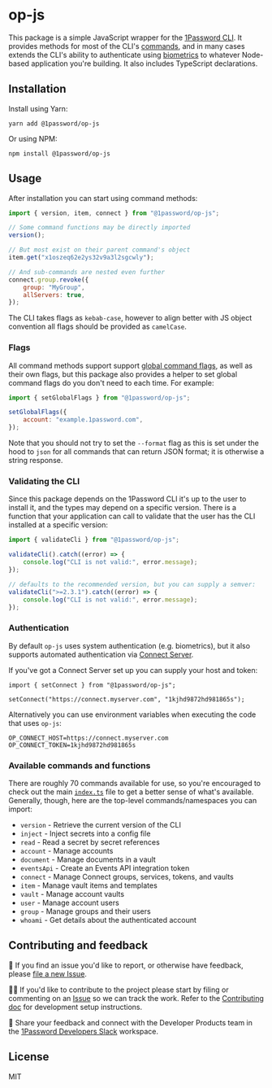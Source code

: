 # op-js

This package is a simple JavaScript wrapper for the [1Password CLI](https://developer.1password.com/docs/cli). It provides methods for most of the CLI's [commands](https://developer.1password.com/docs/cli/reference), and in many cases extends the CLI's ability to authenticate using [biometrics](https://developer.1password.com/docs/cli/about-biometric-unlock) to whatever Node-based application you're building. It also includes TypeScript declarations.

## Installation

Install using Yarn:

```shell
yarn add @1password/op-js
```

Or using NPM:

```shell
npm install @1password/op-js
```

## Usage

After installation you can start using command methods:

```js
import { version, item, connect } from "@1password/op-js";

// Some command functions may be directly imported
version();

// But most exist on their parent command's object
item.get("x1oszeq62e2ys32v9a3l2sgcwly");

// And sub-commands are nested even further
connect.group.revoke({
	group: "MyGroup",
	allServers: true,
});
```

The CLI takes flags as `kebab-case`, however to align better with JS object convention all flags should be provided as `camelCase`.

### Flags

All command methods support support [global command flags](https://developer.1password.com/docs/cli/reference#global-flags), as well as their own flags, but this package also provides a helper to set global command flags do you don't need to each time. For example:

```js
import { setGlobalFlags } from "@1password/op-js";

setGlobalFlags({
	account: "example.1password.com",
});
```

Note that you should not try to set the `--format` flag as this is set under the hood to `json` for all commands that can return JSON format; it is otherwise a string response.

### Validating the CLI

Since this package depends on the 1Password CLI it's up to the user to install it, and the types may depend on a specific version. There is a function that your application can call to validate that the user has the CLI installed at a specific version:

```js
import { validateCli } from "@1password/op-js";

validateCli().catch((error) => {
	console.log("CLI is not valid:", error.message);
});

// defaults to the recommended version, but you can supply a semver:
validateCli(">=2.3.1").catch((error) => {
	console.log("CLI is not valid:", error.message);
});
```

### Authentication

By default `op-js` uses system authentication (e.g. biometrics), but it also supports automated authentication via [Connect Server](https://developer.1password.com/docs/connect).

If you've got a Connect Server set up you can supply your host and token:

```
import { setConnect } from "@1password/op-js";

setConnect("https://connect.myserver.com", "1kjhd9872hd981865s");
```

Alternatively you can use environment variables when executing the code that uses `op-js`:

```
OP_CONNECT_HOST=https://connect.myserver.com
OP_CONNECT_TOKEN=1kjhd9872hd981865s
```

### Available commands and functions

There are roughly 70 commands available for use, so you're encouraged to check out the main [`index.ts`](./src/index.ts) file to get a better sense of what's available. Generally, though, here are the top-level commands/namespaces you can import:

- `version` - Retrieve the current version of the CLI
- `inject` - Inject secrets into a config file
- `read` - Read a secret by secret references
- `account` - Manage accounts
- `document` - Manage documents in a vault
- `eventsApi` - Create an Events API integration token
- `connect` - Manage Connect groups, services, tokens, and vaults
- `item` - Manage vault items and templates
- `vault` - Manage account vaults
- `user` - Manage account users
- `group` - Manage groups and their users
- `whoami` - Get details about the authenticated account

## Contributing and feedback

🐛 If you find an issue you'd like to report, or otherwise have feedback, please [file a new Issue](https://github.com/1Password/op-js/issues/new).

🧑‍💻 If you'd like to contribute to the project please start by filing or commenting on an [Issue](https://github.com/1Password/op-js/issues) so we can track the work. Refer to the [Contributing doc](https://github.com/1Password/op-js/blob/main/CONTRIBUTING.md) for development setup instructions.

💬 Share your feedback and connect with the Developer Products team in the [1Password Developers Slack](https://developer.1password.com/joinslack) workspace.

## License

MIT
